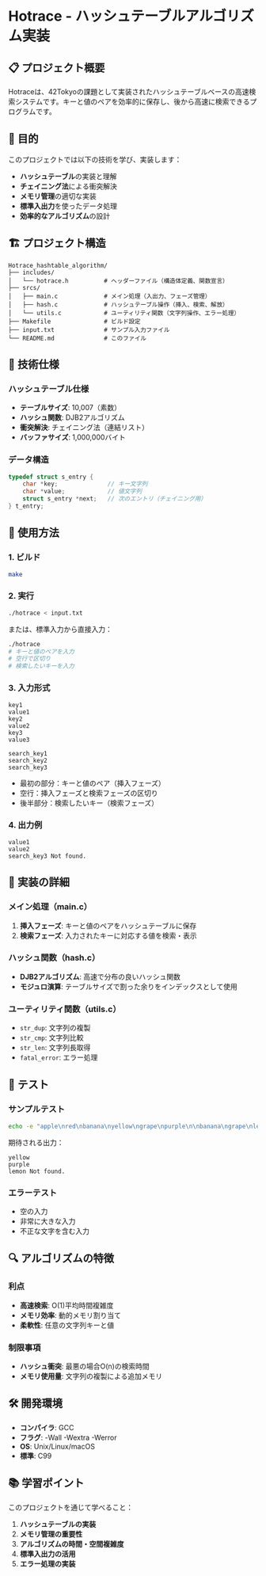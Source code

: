 # Hotrace - ハッシュテーブルアルゴリズム実装

## 📋 プロジェクト概要

Hotraceは、42Tokyoの課題として実装されたハッシュテーブルベースの高速検索システムです。キーと値のペアを効率的に保存し、後から高速に検索できるプログラムです。

## 🎯 目的

このプロジェクトでは以下の技術を学び、実装します：
- **ハッシュテーブル**の実装と理解
- **チェイニング法**による衝突解決
- **メモリ管理**の適切な実装
- **標準入出力**を使ったデータ処理
- **効率的なアルゴリズム**の設計

## 🏗️ プロジェクト構造

```
Hotrace_hashtable_algorithm/
├── includes/
│   └── hotrace.h          # ヘッダーファイル（構造体定義、関数宣言）
├── srcs/
│   ├── main.c             # メイン処理（入出力、フェーズ管理）
│   ├── hash.c             # ハッシュテーブル操作（挿入、検索、解放）
│   └── utils.c            # ユーティリティ関数（文字列操作、エラー処理）
├── Makefile               # ビルド設定
├── input.txt              # サンプル入力ファイル
└── README.md              # このファイル
```

## 🔧 技術仕様

### ハッシュテーブル仕様
- **テーブルサイズ**: 10,007（素数）
- **ハッシュ関数**: DJB2アルゴリズム
- **衝突解決**: チェイニング法（連結リスト）
- **バッファサイズ**: 1,000,000バイト

### データ構造
```c
typedef struct s_entry {
    char *key;              // キー文字列
    char *value;            // 値文字列
    struct s_entry *next;   // 次のエントリ（チェイニング用）
} t_entry;
```

## 🚀 使用方法

### 1. ビルド
```bash
make
```

### 2. 実行
```bash
./hotrace < input.txt
```

または、標準入力から直接入力：
```bash
./hotrace
# キーと値のペアを入力
# 空行で区切り
# 検索したいキーを入力
```

### 3. 入力形式
```
key1
value1
key2
value2
key3
value3

search_key1
search_key2
search_key3
```

- 最初の部分：キーと値のペア（挿入フェーズ）
- 空行：挿入フェーズと検索フェーズの区切り
- 後半部分：検索したいキー（検索フェーズ）

### 4. 出力例
```
value1
value2
search_key3 Not found.
```

## 📝 実装の詳細

### メイン処理（main.c）
1. **挿入フェーズ**: キーと値のペアをハッシュテーブルに保存
2. **検索フェーズ**: 入力されたキーに対応する値を検索・表示

### ハッシュ関数（hash.c）
- **DJB2アルゴリズム**: 高速で分布の良いハッシュ関数
- **モジュロ演算**: テーブルサイズで割った余りをインデックスとして使用

### ユーティリティ関数（utils.c）
- `str_dup`: 文字列の複製
- `str_cmp`: 文字列比較
- `str_len`: 文字列長取得
- `fatal_error`: エラー処理

## 🧪 テスト

### サンプルテスト
```bash
echo -e "apple\nred\nbanana\nyellow\ngrape\npurple\n\nbanana\ngrape\nlemon" | ./hotrace
```

期待される出力：
```
yellow
purple
lemon Not found.
```

### エラーテスト
- 空の入力
- 非常に大きな入力
- 不正な文字を含む入力

## 🔍 アルゴリズムの特徴

### 利点
- **高速検索**: O(1)平均時間複雑度
- **メモリ効率**: 動的メモリ割り当て
- **柔軟性**: 任意の文字列キーと値

### 制限事項
- **ハッシュ衝突**: 最悪の場合O(n)の検索時間
- **メモリ使用量**: 文字列の複製による追加メモリ

## 🛠️ 開発環境

- **コンパイラ**: GCC
- **フラグ**: -Wall -Wextra -Werror
- **OS**: Unix/Linux/macOS
- **標準**: C99

## 📚 学習ポイント

このプロジェクトを通じて学べること：
1. **ハッシュテーブルの実装**
2. **メモリ管理の重要性**
3. **アルゴリズムの時間・空間複雑度**
4. **標準入出力の活用**
5. **エラー処理の実装**
